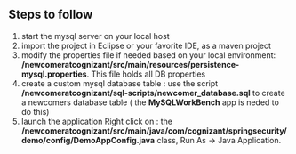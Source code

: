 ## Steps to follow
1. start the mysql server on your local host
1. import the project in Eclipse or your favorite IDE, as a maven project
1. modify the properties file if needed based on your local environment: **/newcomeratcognizant/src/main/resources/persistence-mysql.properties**. This file holds all DB properties
1. create a custom mysql database table : use the script **/newcomeratcognizant/sql-scripts/newcomer_database.sql** to create a newcomers database table ( the **MySQLWorkBench** app is neded to do this)
1. launch the application
Right click on :
the **/newcomeratcognizant/src/main/java/com/cognizant/springsecurity/demo/config/DemoAppConfig.java** class, Run As -> Java Application.
